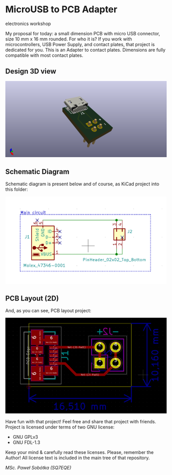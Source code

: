 # MicroUSB to PCB Adapter
electronics workshop

My proposal for today: a small dimension PCB with micro USB connector, size 10 mm x 16 mm rounded. For who it is? If you work with microcontrollers, USB Power Supply, and contact plates, that project is dedicated for you. This is an Adapter to contact plates. Dimensions are fully compatible with most contact plates. 
 
## Design 3D view

![pict. 1](https://github.com/majsterklepka/lab1/raw/master/microUSB-to-pcb-power-adapter-v2/drawings/microUSB-to-pcb-power-adapter.png "MicroUsb to PCB Power Adpter 3D View")

## Schematic Diagram

Schematic diagram is present below and of course, as KiCad project into this folder:

![pict. 2](https://github.com/majsterklepka/lab1/raw/master/microUSB-to-pcb-power-adapter-v2/drawings/microUSB-to-pcb-power-adapter-diagram.png "MicroUSB to PCB Power Adapter Schematic Diagram")

## PCB Layout (2D)

And, as you can see, PCB layout project:

![pict. 3]( https://github.com/majsterklepka/lab1/raw/master/microUSB-to-pcb-power-adapter-v2/drawings/microUSB-to-pcb-power-adapter-brd.png "MicroUSB to PCB Power Adapter PCB 2D View")

Have fun with that project! Feel free and share that project with friends. Project is licensed under terms of two GNU license:

- GNU GPLv3
- GNU FDL-1.3

Keep your mind & carefully read these licenses. Please, remember the Author! All license text is included in the main tree of that repository. 

_MSc. Paweł Sobótka (SQ7EQE)_
